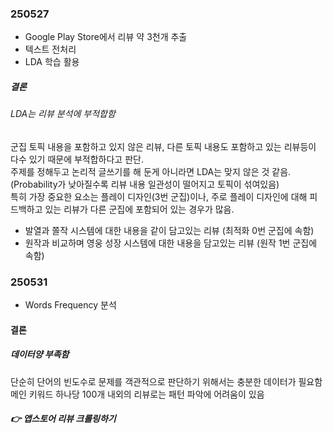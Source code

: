 ### 250527
- Google Play Store에서 리뷰 약 3천개 추출
- 텍스트 전처리
- LDA 학습 활용

##### 결론
###### LDA는 리뷰 분석에 부적합함
군집 토픽 내용을 포함하고 있지 않은 리뷰, 다른 토픽 내용도 포함하고 있는 리뷰등이 다수 있기 때문에 부적합하다고 판단.<br/>
주제를 정해두고 논리적 글쓰기를 해 둔게 아니라면 LDA는 맞지 않은 것 같음.<br/>
(Probability가 낮아질수록 리뷰 내용 일관성이 떨어지고 토픽이 섞여있음)<br/>
특히 가장 중요한 요소는 플레이 디자인(3번 군집)이나, 주로 플레이 디자인에 대해 피드백하고 있는 리뷰가 다른 군집에 포함되어 있는 경우가 많음.<br/>
- 발열과 쫄작 시스템에 대한 내용을 같이 담고있는 리뷰 (최적화 0번 군집에 속함)
- 원작과 비교하며 영웅 성장 시스템에 대한 내용을 담고있는 리뷰 (원작 1번 군집에 속함)

### 250531
- Words Frequency 분석

#### 결론
##### 데이터양 부족함
단순히 단어의 빈도수로 문제를 객관적으로 판단하기 위해서는 충분한 데이터가 필요함
메인 키워드 하나당 100개 내외의 리뷰로는 패턴 파악에 어려움이 있음


##### 👉 앱스토어 리뷰 크롤링하기